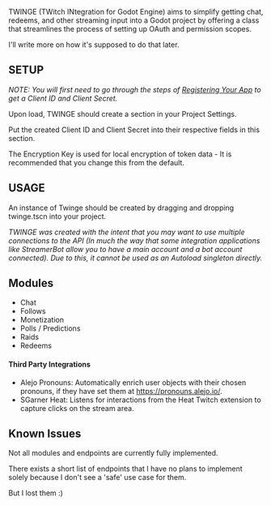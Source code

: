 TWINGE (TWitch INtegration for Godot Engine) aims to simplify getting chat, redeems, and other streaming input into a Godot project by offering a class that streamlines the process of setting up OAuth and permission scopes.

I'll write more on how it's supposed to do that later.

## SETUP ##
*NOTE: You will first need to go through the steps of [Registering Your App](https://dev.twitch.tv/docs/authentication/register-app/) to get a Client ID and Client Secret.*

Upon load, TWINGE should create a section in your Project Settings.

Put the created Client ID and Client Secret into their respective fields in this section.

The Encryption Key is used for local encryption of token data - It is recommended that you change this from the default.

## USAGE ##
An instance of Twinge should be created by dragging and dropping twinge.tscn into your project. 

*TWINGE was created with the intent that you may want to use multiple connections to the API (In much the way that some integration applications like StreamerBot allow you to have a main account and a bot account connected). Due to this, it cannot be used as an Autoload singleton directly.*

## Modules ##
- Chat
- Follows
- Monetization
- Polls / Predictions
- Raids
- Redeems

#### Third Party Integrations ###
- Alejo Pronouns: Automatically enrich user objects with their chosen pronouns, if they have set them at https://pronouns.alejo.io/.
- SGarner Heat: Listens for interactions from the Heat Twitch extension to capture clicks on the stream area.

## Known Issues ##
Not all modules and endpoints are currently fully implemented. 

There exists a short list of endpoints that I have no plans to implement solely because I don't see a 'safe' use case for them.

But I lost them :)